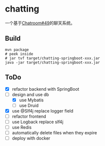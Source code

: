 # chatting
一个基于[Chatroom#49](https://github.com/Kanarienvogels/Chatroom/pull/49)的聊天系统。

## Build
```shell
mvn package
# peek inside
# jar tvf target/chatting-springboot-xxx.jar
java -jar target/chatting-springboot-xxx.jar
```

## ToDo
- [x] refactor backend with SpringBoot
- [ ] design and use db
  - [x] use Mybatis
  - [ ] use Druid
- [x] use @Slf4j replace logger field
- [ ] refactor frontend
- [ ] use Logback replace slf4j
- [ ] use Redis
- [ ] automatically delete files when they expire
- [ ] deploy with docker

